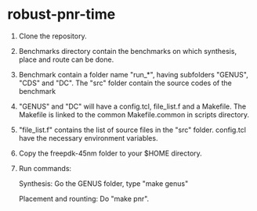 # robust-pnr-time

1) Clone the repository.

2) Benchmarks directory contain the benchmarks on which synthesis, place and route can be done.

3) Benchmark contain a folder name "run_*", having subfolders "GENUS", "CDS" and "DC". The "src" folder contain the source codes of the benchmark

4) "GENUS" and "DC" will have a config.tcl, file_list.f and a Makefile. The Makefile is linked to the common Makefile.common in scripts directory.

5) "file_list.f" contains the list of source files in the "src" folder. config.tcl have the necessary environment variables.

6) Copy the freepdk-45nm folder to your $HOME directory.

7) Run commands:
   
   Synthesis: Go the GENUS folder, type "make genus"
   
   Placement and rounting: Do "make pnr".
